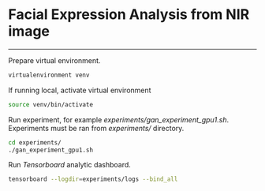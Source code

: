 # Facial Expression Analysis from NIR image

***

Prepare virtual environment.
```bash
virtualenvironment venv
```

If running local, activate virtual environment
```bash
source venv/bin/activate
```

Run experiment, for example *experiments/gan_experiment_gpu1.sh*.
Experiments must be ran from *experiments/* directory.
```bash
cd experiments/
./gan_experiment_gpu1.sh
```

Run *Tensorboard* analytic dashboard.
```bash
tensorboard --logdir=experiments/logs --bind_all
```